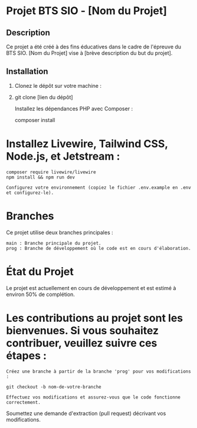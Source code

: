 # Projet BTS SIO - [Nom du Projet]

## Description

Ce projet a été créé à des fins éducatives dans le cadre de l'épreuve du BTS SIO. [Nom du Projet] vise à [brève description du but du projet].

## Installation

1. Clonez le dépôt sur votre machine :
2. 
   git clone [lien du dépôt]

    Installez les dépendances PHP avec Composer :

    composer install

# Installez Livewire, Tailwind CSS, Node.js, et Jetstream :
    composer require livewire/livewire
    npm install && npm run dev

    Configurez votre environnement (copiez le fichier .env.example en .env et configurez-le).

# Branches

Ce projet utilise deux branches principales :

    main : Branche principale du projet.
    prog : Branche de développement où le code est en cours d'élaboration.

# État du Projet

Le projet est actuellement en cours de développement et est estimé à environ 50% de complétion.


# Les contributions au projet sont les bienvenues. Si vous souhaitez contribuer, veuillez suivre ces étapes :

    Créez une branche à partir de la branche 'prog' pour vos modifications :

    git checkout -b nom-de-votre-branche

    Effectuez vos modifications et assurez-vous que le code fonctionne correctement.

Soumettez une demande d'extraction (pull request) décrivant vos modifications.
